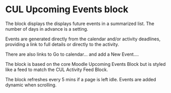 CUL Upcoming Events block
=========================
The block displays the displays future events in a summarized list. The number of days in advance is a setting.

Events are generated directly from the calendar and/or activity deadlines, providing a link to full details or
directly to the activity.

There are also links to Go to calendar... and add a New Event....

The block is based on the core Moodle Upcoming Events Block but is styled like a feed to match the CUL Activity Feed
Block.

The block refreshes every 5 mins if a page is left idle. Events are added dynamic when scrolling.
